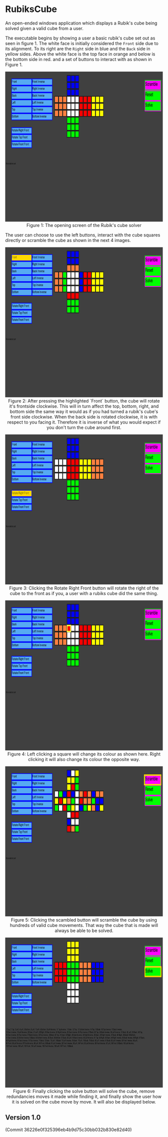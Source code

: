 # RubiksCube
An open-ended windows application which displays a Rubik's cube being solved given a valid cube from a user.

The executable begins by showing a user a basic rubik's cube set out as seen in figure 1. The white face is initially considered the `Front` side due to its alignment. To its right are the `Right` side in blue and the `Back` side in yellow sides. Above the white face is the top face in orange and below is the bottom side in red. and a set of buttons to interact with as shown in Figure 1.

<p align="center">
  <img width="640" height="480" src="RubiksCube/resources/readme/initScreen.PNG"><br />
  Figure 1: The opening screen of the Rubik's cube solver
</p>
The user can choose to use the left buttons, interact with the cube squares directly or scramble the cube as shown in the next 4 images.
<p align="center">
  <img width="640" height="480" src="RubiksCube/resources/readme/clickFront.PNG"><br />
  Figure 2: After pressing the highlighted `Front` button, the cube will rotate it's frontside clockwise. This will in turn affect the top, bottom, right, and bottom side the same way it would as if you had turned a rubik's cube's front side clockwise. When the back side is rotated clockwise, it is with respect to you facing it. Therefore it is inverse of what you would expect if you don't turn the cube around first.
</p>
<p align="center">
  <img width="640" height="480" src="RubiksCube/resources/readme/rotateRightFront.PNG"><br />
  Figure 3: Clicking the Rotate Right Front button will rotate the right of the cube to the front as if you, a user with a rubiks cube did the same thing.
</p>
<p align="center">
  <img width="640" height="480" src="RubiksCube/resources/readme/leftClickSquare.PNG"><br />
  Figure 4: Left clicking a square will change its colour as shown here. Right clicking it will also change its colour the opposite way.
</p>
<p align="center">
  <img width="640" height="480" src="RubiksCube/resources/readme/scrambled.PNG"><br />
  Figure 5: Clicking the scambled button will scramble the cube by using hundreds of valid cube movements. That way the cube that is made will always be able to be solved.
</p>
<p align="center">
  <img width="640" height="480" src="RubiksCube/resources/readme/afterSolving.PNG"><br />
  Figure 6: Finally clicking the solve button will solve the cube, remove redundancies moves it made while finding it, and finally show the user how it is solved on the cube move by move. It will also be displayed below.
</p>

## Version 1.0 
(Commit 36226e0f325396eb4b9d75c30bb032b830e82d40)
